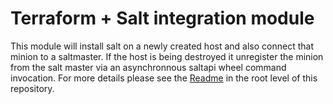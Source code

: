 # Terraform + Salt integration module

This module will install salt on a newly created host and also connect that minion to a saltmaster. If the host is being destroyed it unregister the minion from the salt master via an asynchronnous saltapi wheel command invocation. For more details please see the [Readme](../../README.md) in the root level of this repository.